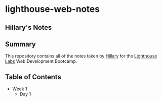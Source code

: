 # lighthouse-web-notes
## Hillary's Notes
## Summary 

This repository contains all of the notes taken by [Hillary](https://github.com/hillaryforget) for the [Lighthouse Labs](https://www.lighthouselabs.ca/) Web Development Bootcamp.
## Table of Contents
* Week 1
  * Day 1
